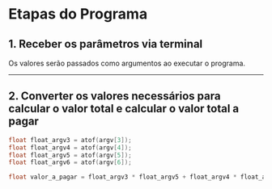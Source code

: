 # Etapas do Programa

## 1. Receber os parâmetros via terminal

Os valores serão passados como argumentos ao executar o programa.

---

## 2. Converter os valores necessários para calcular o valor total e calcular o valor total a pagar

```c
float float_argv3 = atof(argv[3]);
float float_argv4 = atof(argv[4]);
float float_argv5 = atof(argv[5]);
float float_argv6 = atof(argv[6]);

float valor_a_pagar = float_argv3 * float_argv5 + float_argv4 * float_argv6;

